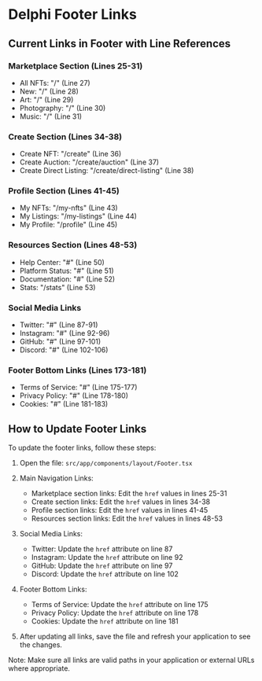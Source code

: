 # Delphi Footer Links

## Current Links in Footer with Line References

### Marketplace Section (Lines 25-31)
- All NFTs: "/" (Line 27)
- New: "/" (Line 28)
- Art: "/" (Line 29)
- Photography: "/" (Line 30)
- Music: "/" (Line 31)

### Create Section (Lines 34-38)
- Create NFT: "/create" (Line 36)
- Create Auction: "/create/auction" (Line 37)
- Create Direct Listing: "/create/direct-listing" (Line 38)

### Profile Section (Lines 41-45)
- My NFTs: "/my-nfts" (Line 43)
- My Listings: "/my-listings" (Line 44)
- My Profile: "/profile" (Line 45)

### Resources Section (Lines 48-53)
- Help Center: "#" (Line 50)
- Platform Status: "#" (Line 51)
- Documentation: "#" (Line 52)
- Stats: "/stats" (Line 53)

### Social Media Links
- Twitter: "#" (Line 87-91)
- Instagram: "#" (Line 92-96)
- GitHub: "#" (Line 97-101)
- Discord: "#" (Line 102-106)

### Footer Bottom Links (Lines 173-181)
- Terms of Service: "#" (Line 175-177)
- Privacy Policy: "#" (Line 178-180)
- Cookies: "#" (Line 181-183)

## How to Update Footer Links

To update the footer links, follow these steps:

1. Open the file: `src/app/components/layout/Footer.tsx`

2. Main Navigation Links:
   - Marketplace section links: Edit the `href` values in lines 25-31
   - Create section links: Edit the `href` values in lines 34-38
   - Profile section links: Edit the `href` values in lines 41-45
   - Resources section links: Edit the `href` values in lines 48-53

3. Social Media Links:
   - Twitter: Update the `href` attribute on line 87
   - Instagram: Update the `href` attribute on line 92
   - GitHub: Update the `href` attribute on line 97
   - Discord: Update the `href` attribute on line 102

4. Footer Bottom Links:
   - Terms of Service: Update the `href` attribute on line 175
   - Privacy Policy: Update the `href` attribute on line 178
   - Cookies: Update the `href` attribute on line 181

5. After updating all links, save the file and refresh your application to see the changes.

Note: Make sure all links are valid paths in your application or external URLs where appropriate. 